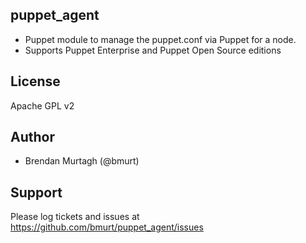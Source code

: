 puppet_agent 
-------

* Puppet module to manage the puppet.conf via Puppet for a node. 
* Supports Puppet Enterprise and Puppet Open Source editions

License
-------

Apache GPL v2

Author
-------

* Brendan Murtagh (@bmurt)

Support
-------

Please log tickets and issues at https://github.com/bmurt/puppet_agent/issues